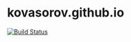 # kovasorov.github.io

[![Build Status](https://travis-ci.com/kovasorov/kovasorov.github.io.svg?branch=master)](https://travis-ci.com/kovasorov/kovasorov.github.io)
